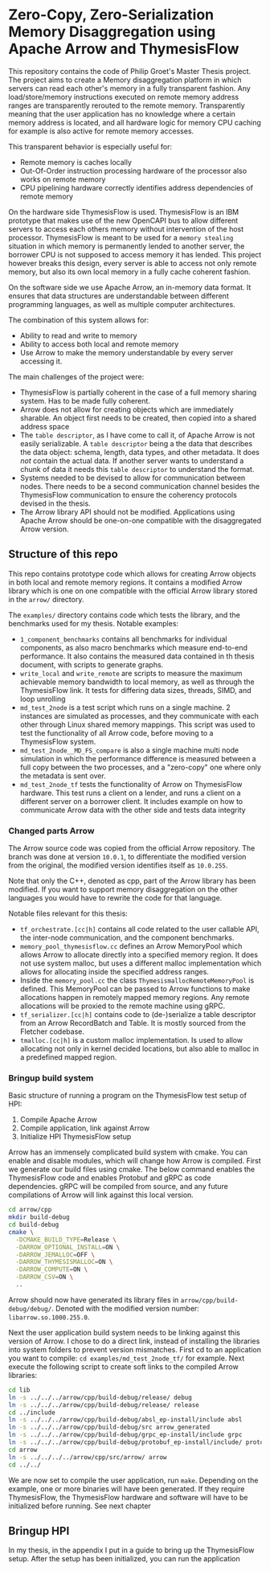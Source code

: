 # Zero-Copy, Zero-Serialization Memory Disaggregation using Apache Arrow and ThymesisFlow

This repository contains the code of Philip Groet's Master Thesis project. The project aims to create a Memory disaggregation platform in which servers can read each other's memory in a fully transparent fashion. Any load/store/memory instructions executed on remote memory address ranges are transparently rerouted to the remote memory. Transparently meaning that the user application has no knowledge where a certain memory address is located, and all hardware logic for memory CPU caching for example is also active for remote memory accesses.

This transparent behavior is especially useful for:
- Remote memory is caches locally
- Out-Of-Order instruction processing hardware of the processor also works on remote memory
- CPU pipelining hardware correctly identifies address dependencies of remote memory

On the hardware side ThymesisFlow is used. ThymesisFlow is an IBM prototype that makes use of the new OpenCAPI bus to allow different servers to access each others memory without intervention of the host processor. ThymesisFlow is meant to be used for a `memory stealing` situation in which memory is permanently lended to another server, the borrower CPU is not supposed to access memory it has lended. This project however breaks this design, every server is able to access not only remote memory, but also its own local memory in a fully cache coherent fashion.

On the software side we use Apache Arrow, an in-memory data format. It ensures that data structures are understandable between different programming languages, as well as multiple computer architectures. 

The combination of this system allows for:
- Ability to read and write to memory
- Ability to access both local and remote memory
- Use Arrow to make the memory understandable by every server accessing it.


The main challenges of the project were:
- ThymesisFlow is partially coherent in the case of a full memory sharing system. Has to be made fully coherent.
- Arrow does not allow for creating objects which are immediately sharable. An object first needs to be created, then copied into a shared address space
- The `table descriptor`, as I have come to call it, of Apache Arrow is not easily serializable. A `table descriptor` being a the data that describes the data object: schema, length, data types, and other metadata. It does *not* contain the actual data. If another server wants to understand a chunk of data it needs this `table descriptor` to understand the format.
- Systems needed to be devised to allow for communication between nodes. There needs to be a second communication channel besides the ThymesisFlow communication to ensure the coherency protocols devised in the thesis.
- The Arrow library API should not be modified. Applications using Apache Arrow should be one-on-one compatible with the disaggregated Arrow version.

## Structure of this repo

This repo contains prototype code which allows for creating Arrow objects in both local and remote memory regions. It contains a modified Arrow library which is one on one compatible with the official Arrow library stored in the `arrow/` directory.

The `examples/` directory contains code which tests the library, and the benchmarks used for my thesis. Notable examples:
- `1_component_benchmarks` contains all benchmarks for individual components, as also macro benchmarks which measure end-to-end performance. It also contains the measured data contained in th thesis document, with scripts to generate graphs.
- `write_local` and `write_remote` are scripts to measure the maximum achievable memory bandwidth to local memory, as well as through the ThymesisFlow link. It tests for differing data sizes, threads, SIMD, and loop unrolling
- `md_test_2node` is a test script which runs on a single machine. 2 instances are simulated as processes, and they communicate with each other through Linux shared memory mappings. This script was used to test the functionality of all Arrow code, before moving to a ThymesisFlow system.
- `md_test_2node__MD_FS_compare` is also a single machine multi node simulation in which the performance difference is measured between a full copy between the two processes, and a "zero-copy" one where only the metadata is sent over.
- `md_test_2node_tf` tests the functionality of Arrow on ThymesisFlow hardware. This test runs a client on a lender, and runs a client on a different server on a borrower client. It includes example on how to communicate Arrow data with the other side and tests data integrity 

### Changed parts Arrow

The Arrow source code was copied from the official Arrow repository. The branch was done at version `10.0.1`, to differentiate the modified version from the original, the modified version identifies itself as `10.0.255`.

Note that only the C++, denoted as cpp, part of the Arrow library has been modified. If you want to support memory disaggregation on the other languages you would have to rewrite the code for that language.

Notable files relevant for this thesis:
- `tf_orchestrate.[cc|h]` contains all code related to the user callable API, the inter-node communication, and the component benchmarks.
- `memory_pool_thymesisflow.cc` defines an Arrow MemoryPool which allows Arrow to allocate directly into a specified memory region. It does not use system malloc, but uses a different malloc implementation which allows for allocating inside the specified address ranges.
- Inside the `memory_pool.cc` the class `ThymesismallocRemoteMemoryPool` is defined. This MemoryPool can be passed to Arrow functions to make allocations happen in remotely mapped memory regions. Any remote allocations will be proxied to the remote machine using gRPC.
- `tf_serializer.[cc|h]` contains code to (de-)serialize a table descriptor from an Arrow RecordBatch and Table. It is mostly sourced from the Fletcher codebase.
- `tmalloc.[cc|h]` is a custom malloc implementation. Is used to allow allocating not only in kernel decided locations, but also able to malloc in a predefined mapped region.


### Bringup build system

Basic structure of running a program on the ThymesisFlow test setup of HPI:
1. Compile Apache Arrow
2. Compile application, link against Arrow
3. Initialize HPI ThymesisFlow setup


Arrow has an immensely complicated build system with cmake. You can enable and disable modules, which will change how Arrow is compiled. First we generate our build files using cmake. The below command enables the ThymesisFlow code and enables Protobuf and gRPC as code dependencies. gRPC will be compiled from source, and any future compilations of Arrow will link against this local version.
```bash
cd arrow/cpp
mkdir build-debug
cd build-debug
cmake \
  -DCMAKE_BUILD_TYPE=Release \
  -DARROW_OPTIONAL_INSTALL=ON \
  -DARROW_JEMALLOC=OFF \
  -DARROW_THYMESISMALLOC=ON \
  -DARROW_COMPUTE=ON \
  -DARROW_CSV=ON \
  ..
```

Arrow should now have generated its library files in `arrow/cpp/build-debug/debug/`. Denoted with the modified version number: `libarrow.so.1000.255.0`.

Next the user application build system needs to be linking against this version of Arrow. I chose to do a direct link, instead of installing the libraries into system folders to prevent version mismatches. First cd to an application you want to compile: `cd examples/md_test_2node_tf/` for example. Next execute the following script to create soft links to the compiled Arrow libraries:
```bash
cd lib
ln -s ../../../arrow/cpp/build-debug/release/ debug
ln -s ../../../arrow/cpp/build-debug/release/ release
cd ../include
ln -s ../../../arrow/cpp/build-debug/absl_ep-install/include absl
ln -s ../../../arrow/cpp/build-debug/src arrow_generated
ln -s ../../../arrow/cpp/build-debug/grpc_ep-install/include grpc
ln -s ../../../arrow/cpp/build-debug/protobuf_ep-install/include/ protobuf
cd arrow
ln -s ../../../../arrow/cpp/src/arrow/ arrow
cd ../../
``` 

We are now set to compile the user application, run `make`.
Depending on the example, one or more binaries will have been generated. If they require ThymesisFlow, the ThymesisFlow hardware and software will have to be initialized before running. See next chapter

## Bringup HPI
In my thesis, in the appendix I put in a guide to bring up the ThymesisFlow setup. After the setup has been initialized, you can run the application